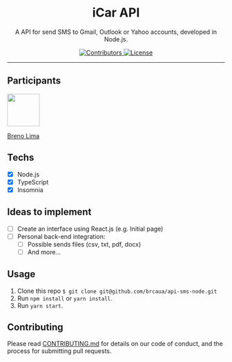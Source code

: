 <h1 align="center">
iCar API
</h1>

<p align="center">A API for send SMS to Gmail, Outlook or Yahoo accounts, developed in Node.js.</p>

<p align="center">
  <a href="https://github.com/Rocketseat/youtube-clone-twitter/graphs/contributors">
    <img src="https://img.shields.io/github/contributors/rocketseat/youtube-clone-twitter?color=%236633cc&logoColor=%236633cc&style=flat" alt="Contributors">
  </a>
  <a href="https://opensource.org/licenses/MIT">
    <img src="https://img.shields.io/github/license/brcaua/api-sms-node?color=%236633cc&logo=mit" alt="License">
  </a>
</p>

<hr>

## Participants

[<img src="https://avatars.githubusercontent.com/u/46445777?v=4" width="75px;"/>](https://github.com/brcaua)

[Breno Lima](https://github.com/brcaua)

## Techs

- [x] Node.js
- [x] TypeScript
- [x] Insomnia 

## Ideas to implement

- [ ] Create an interface using React.js (e.g. Initial page)
- [ ] Personal back-end integration:
  - [ ] Possible sends files (csv, txt, pdf, docx)
  - [ ] And more...

## Usage
1. Clone this repo `$ git clone git@github.com/brcaua/api-sms-node.git`
2. Run `npm install` or `yarn install`.<br />
3. Run `yarn start`.<br />

## Contributing

Please read [CONTRIBUTING.md](CONTRIBUTING.md) for details on our code of conduct, and the process for submitting pull requests.
